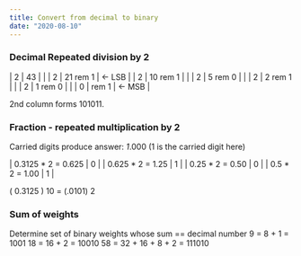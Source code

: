 ```yaml
---
title: Convert from decimal to binary
date: "2020-08-10"
---
```


### Decimal Repeated division by 2
| 2 | 43       |        |
| 2 | 21 rem 1 | <- LSB |
| 2 | 10 rem 1 |        |
| 2 | 5 rem 0  |        |
| 2 | 2 rem 1  |        |
| 2 | 1 rem 0  |        |
| 0 | rem 1    | <- MSB |

2nd column forms 101011.

### Fraction - repeated multiplication by 2
Carried digits produce answer: *1*.000 (1 is the carried digit here)

| 0.3125 * 2 = 0.625 | 0 |
| 0.625 * 2 = 1.25   | 1 |
| 0.25 * 2 = 0.50    | 0 |
| 0.5 * 2 = 1.00     | 1 |

( 0.3125 ) 10 = (.0101) 2

### Sum of weights
Determine set of binary weights whose sum == decimal number
9 = 8 + 1 = 1001
18 = 16 + 2 = 10010
58 = 32 + 16 + 8 + 2 = 111010
